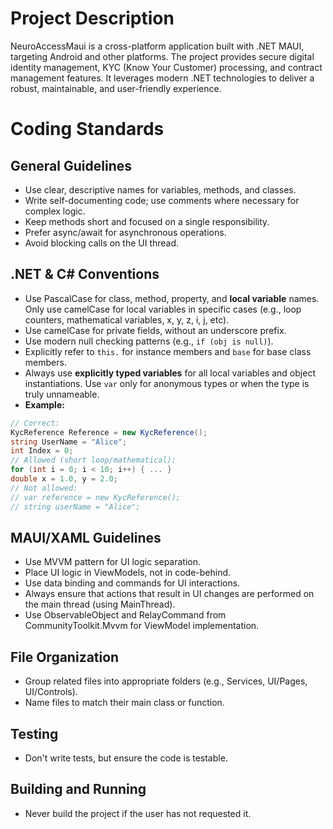 # Project Description

NeuroAccessMaui is a cross-platform application built with .NET MAUI, targeting Android and other platforms. The project provides secure digital identity management, KYC (Know Your Customer) processing, and contract management features. It leverages modern .NET technologies to deliver a robust, maintainable, and user-friendly experience.

# Coding Standards

## General Guidelines

*	Use clear, descriptive names for variables, methods, and classes.
*	Write self-documenting code; use comments where necessary for complex logic.
*	Keep methods short and focused on a single responsibility.
*	Prefer async/await for asynchronous operations.
*	Avoid blocking calls on the UI thread.

## .NET & C# Conventions
*	Use PascalCase for class, method, property, and **local variable** names. Only use camelCase for local variables in specific cases (e.g., loop counters, mathematical variables, x, y, z, i, j, etc).
*	Use camelCase for private fields, without an underscore prefix.
*	Use modern null checking patterns (e.g., `if (obj is null)`).
*	Explicitly refer to `this.` for instance members and `base` for base class members.
*	Always use **explicitly typed variables** for all local variables and object instantiations. Use `var` only for anonymous types or when the type is truly unnameable.
*	**Example:**
  ```csharp
  // Correct:
  KycReference Reference = new KycReference();
  string UserName = "Alice";
  int Index = 0;
  // Allowed (short loop/mathematical):
  for (int i = 0; i < 10; i++) { ... }
  double x = 1.0, y = 2.0;
  // Not allowed:
  // var reference = new KycReference();
  // string userName = "Alice";
  ```

## MAUI/XAML Guidelines

*	Use MVVM pattern for UI logic separation.
*	Place UI logic in ViewModels, not in code-behind.
*	Use data binding and commands for UI interactions.
*	Always ensure that actions that result in UI changes are performed on the main thread (using MainThread).
*	Use ObservableObject and RelayCommand from CommunityToolkit.Mvvm for ViewModel implementation.

## File Organization

*	Group related files into appropriate folders (e.g., Services, UI/Pages, UI/Controls).
*	Name files to match their main class or function.

## Testing

*	Don't write tests, but ensure the code is testable.

## Building and Running

*	Never build the project if the user has not requested it.
